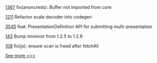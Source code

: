 
[1367](https://github.com/hyperledger/aries-framework-javascript/pull/1367) fix(anoncreds): Buffer not imported from core

[1211](https://github.com/hyperledger/solang/pull/1211) Refactor scale decoder into codegen

[3545](https://github.com/hyperledger/aries-framework-go/pull/3545) feat: PresentationDefinition API for submitting multi-presentation

[143](https://github.com/hyperledger/iroha-javascript/pull/143) Bump minimist from 1.2.5 to 1.2.8

[108](https://github.com/hyperledger/aries-askar/pull/108) fix(js): ensure scan is freed after fetchAll


[See more >>>](https://start-here.hyperledger.org/pull-requests)

